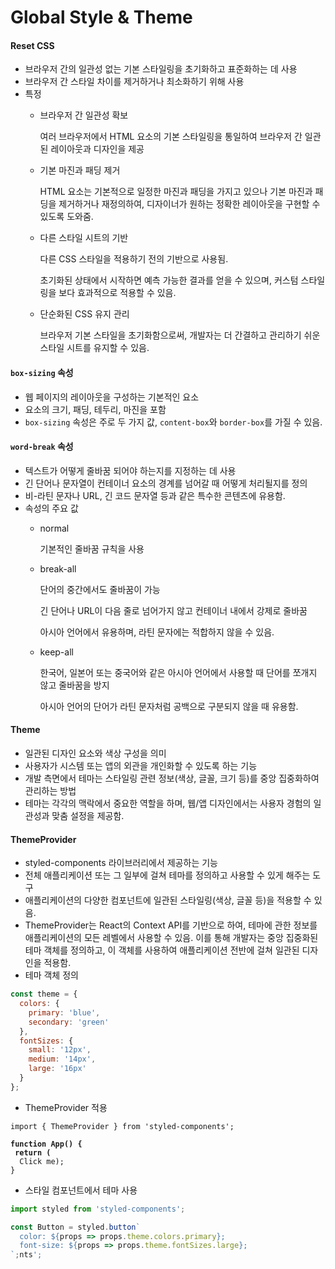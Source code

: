 # Global Style & Theme

#### Reset CSS

* 브라우저 간의 일관성 없는 기본 스타일링을 초기화하고 표준화하는 데 사용
* 브라우저 간 스타일 차이를 제거하거나 최소화하기 위해 사용
* 특정
  *   브라우저 간 일관성 확보

      여러 브라우저에서 HTML 요소의 기본 스타일링을 통일하여 브라우저 간 일관된 레이아웃과 디자인을 제공
  *   기본 마진과 패딩 제거

      HTML 요소는 기본적으로 일정한 마진과 패딩을 가지고 있으나 기본 마진과 패딩을 제거하거나 재정의하여, 디자이너가 원하는 정확한 레이아웃을 구현할 수 있도록 도와줌.
  *   다른 스타일 시트의 기반

      다른 CSS 스타일을 적용하기 전의 기반으로 사용됨.

      초기화된 상태에서 시작하면 예측 가능한 결과를 얻을 수 있으며, 커스텀 스타일링을 보다 효과적으로 적용할 수 있음.
  *   단순화된 CSS 유지 관리

      브라우저 기본 스타일을 초기화함으로써, 개발자는 더 간결하고 관리하기 쉬운 스타일 시트를 유지할 수 있음.

#### `box-sizing` 속성

* 웹 페이지의 레이아웃을 구성하는 기본적인 요소
* 요소의 크기, 패딩, 테두리, 마진을 포함
* `box-sizing` 속성은 주로 두 가지 값, `content-box`와 `border-box`를 가질 수 있음.

#### `word-break` 속성

* 텍스트가 어떻게 줄바꿈 되어야 하는지를 지정하는 데 사용
* 긴 단어나 문자열이 컨테이너 요소의 경계를 넘어갈 때 어떻게 처리될지를 정의
* 비-라틴 문자나 URL, 긴 코드 문자열 등과 같은 특수한 콘텐츠에 유용함.
* 속성의 주요 값
  *   normal

      기본적인 줄바꿈 규칙을 사용
  *   break-all

      단어의 중간에서도 줄바꿈이 가능

      긴 단어나 URL이 다음 줄로 넘어가지 않고 컨테이너 내에서 강제로 줄바꿈

      아시아 언어에서 유용하며, 라틴 문자에는 적합하지 않을 수 있음.
  *   keep-all

      한국어, 일본어 또는 중국어와 같은 아시아 언어에서 사용할 때 단어를 쪼개지 않고 줄바꿈을 방지

      아시아 언어의 단어가 라틴 문자처럼 공백으로 구분되지 않을 때 유용함.

#### Theme

* 일관된 디자인 요소와 색상 구성을 의미
* 사용자가 시스템 또는 앱의 외관을 개인화할 수 있도록 하는 기능
* 개발 측면에서 테마는 스타일링 관련 정보(색상, 글꼴, 크기 등)를 중앙 집중화하여 관리하는 방법
* 테마는 각각의 맥락에서 중요한 역할을 하며, 웹/앱 디자인에서는 사용자 경험의 일관성과 맞춤 설정을 제공함.

#### ThemeProvider

* styled-components 라이브러리에서 제공하는 기능
* 전체 애플리케이션 또는 그 일부에 걸쳐 테마를 정의하고 사용할 수 있게 해주는 도구
* 애플리케이션의 다양한 컴포넌트에 일관된 스타일링(색상, 글꼴 등)을 적용할 수 있음.
* ThemeProvider는 React의 Context API를 기반으로 하여, 테마에 관한 정보를 애플리케이션의 모든 레벨에서 사용할 수 있음. 이를 통해 개발자는 중앙 집중화된 테마 객체를 정의하고, 이 객체를 사용하여 애플리케이션 전반에 걸쳐 일관된 디자인을 적용함.
* 테마 객체 정의

```javascript
const theme = {
  colors: {
    primary: 'blue',
    secondary: 'green'
  },
  fontSizes: {
    small: '12px',
    medium: '14px',
    large: '16px'
  }
};
```

* ThemeProvider 적용

<pre class="language-javascript"><code class="lang-javascript">import { ThemeProvider } from 'styled-components';
<strong>
</strong><strong>function App() {
</strong><strong> return (
</strong>  Click me); 
}
</code></pre>

* 스타일 컴포넌트에서 테마 사용

```javascript
import styled from 'styled-components';

const Button = styled.button`
  color: ${props => props.theme.colors.primary};
  font-size: ${props => props.theme.fontSizes.large};
`;nts';
```
